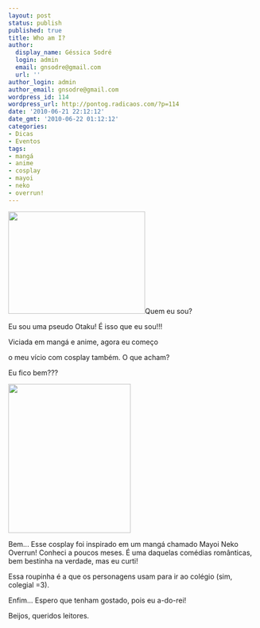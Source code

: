 ```yaml
---
layout: post
status: publish
published: true
title: Who am I?
author:
  display_name: Géssica Sodré
  login: admin
  email: gnsodre@gmail.com
  url: ''
author_login: admin
author_email: gnsodre@gmail.com
wordpress_id: 114
wordpress_url: http://pontog.radicaos.com/?p=114
date: '2010-06-21 22:12:12'
date_gmt: '2010-06-22 01:12:12'
categories:
- Dicas
- Eventos
tags:
- mangá
- anime
- cosplay
- mayoi
- neko
- overrun!
---
```

<p><img class="size-large wp-image-115 alignleft" title="Cosplay" src="http://pontog.radicaos.com/wp-content/uploads/2010/06/DSC04625-1024x768.jpg" alt="" width="275" height="206" />Quem eu sou?</p>
<p>Eu sou uma pseudo Otaku! É isso que eu sou!!!</p>
<p>Viciada em mangá e anime, agora eu começo</p>
<p>o meu vício com cosplay também. O que acham?</p>
<p>Eu fico bem???</p>
<p><a href="http://pontog.radicaos.com/wp-content/uploads/2010/06/DSC04631.jpg"><img class="alignright size-medium wp-image-120" title="Cosplay" src="http://pontog.radicaos.com/wp-content/uploads/2010/06/DSC04631-246x300.jpg" alt="" width="246" height="300" /></a></p>
<p>Bem... Esse cosplay foi inspirado em um mangá chamado Mayoi Neko Overrun! Conheci a poucos meses. É uma daquelas comédias românticas, bem bestinha na verdade, mas eu curti!</p>
<p>Essa roupinha é a que os personagens usam para ir ao colégio (sim, colegial =3).</p>
<p>Enfim... Espero que tenham gostado, pois eu a-do-rei!</p>
<p>Beijos, queridos leitores.</p>
